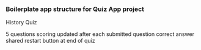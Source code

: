 ### Boilerplate app structure for Quiz App project

History Quiz

5 questions
scoring updated after each submitted question
correct answer shared
restart button at end of quiz